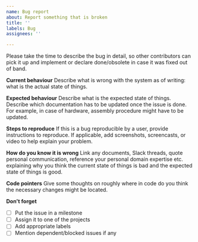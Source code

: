 ```yaml
---
name: Bug report
about: Report something that is broken
title: ''
labels: Bug
assignees: ''

---
```


Please take the time to describe the bug in detail, so other contributors can pick it up and implement or declare done/obsolete in case it was fixed out of band.

**Current behaviour**
Describe what is wrong with the system as of writing: what is the actual state of things.

**Expected behaviour**
Describe what is the expected state of things.
Describe which documentation has to be updated once the issue is done. For example, in case of hardware, assembly procedure might have to be updated.

**Steps to reproduce**
If this is a bug reproducible by a user, provide instructions to reproduce.
If applicable, add screenshots, screencasts, or video to help explain your problem.

**How do you know it is wrong**
Link any documents, Slack threads, quote personal communication, reference your personal domain expertise etc. explaining why you think the current state of things is bad and the expected state of things is good.

**Code pointers**
Give some thoughts on roughly where in code do you think the necessary changes might be located.

**Don't forget**
- [ ] Put the issue in a milestone
- [ ] Assign it to one of the projects
- [ ] Add appropriate labels
- [ ] Mention dependent/blocked issues if any
